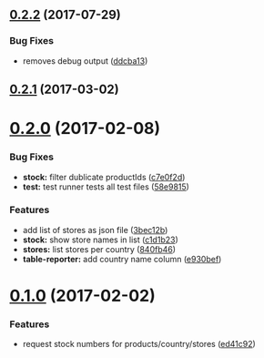 <a name="0.2.2"></a>
## [0.2.2](https://github.com/Ephigenia/ikea-availability-checker/compare/v0.2.1...v0.2.2) (2017-07-29)


### Bug Fixes

* removes debug output ([ddcba13](https://github.com/Ephigenia/ikea-availability-checker/commit/ddcba13))



<a name="0.2.1"></a>
## [0.2.1](https://github.com/Ephigenia/ikea-availability-checker/compare/v0.2.0...v0.2.1) (2017-03-02)



<a name="0.2.0"></a>
# [0.2.0](https://github.com/Ephigenia/ikea-availability-checker/compare/v0.1.0...v0.2.0) (2017-02-08)


### Bug Fixes

* **stock:** filter dublicate productIds ([c7e0f2d](https://github.com/Ephigenia/ikea-availability-checker/commit/c7e0f2d))
* **test:** test runner tests all test files ([58e9815](https://github.com/Ephigenia/ikea-availability-checker/commit/58e9815))


### Features

* add list of stores as json file ([3bec12b](https://github.com/Ephigenia/ikea-availability-checker/commit/3bec12b))
* **stock:** show store names in list ([c1d1b23](https://github.com/Ephigenia/ikea-availability-checker/commit/c1d1b23))
* **stores:** list stores per country ([840fb46](https://github.com/Ephigenia/ikea-availability-checker/commit/840fb46))
* **table-reporter:** add country name column ([e930bef](https://github.com/Ephigenia/ikea-availability-checker/commit/e930bef))



<a name="0.1.0"></a>
# [0.1.0](https://github.com/Ephigenia/ikea-availability-checker/compare/ed41c92...v0.1.0) (2017-02-02)


### Features

* request stock numbers for products/country/stores ([ed41c92](https://github.com/Ephigenia/ikea-availability-checker/commit/ed41c92))



